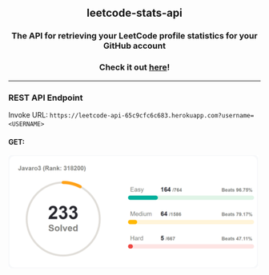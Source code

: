 <h2 align="center">leetcode-stats-api</h2>
<h3 align="center">The API for retrieving your LeetCode profile statistics for your GitHub account</h3>

<h3 align="center">Check it out <a href="https://leetcode-stats-api.herokuapp.com/">here</a>!</h3>

***
### REST API Endpoint

Invoke URL: `https://leetcode-api-65c9cfc6c683.herokuapp.com?username=<USERNAME>`

#### GET:
<img src="https://github.com/Javaro3/LeetCodeApi/blob/main/images/get.png" width="500">

